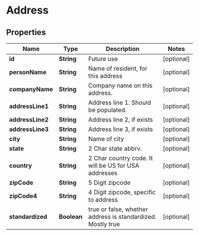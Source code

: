 
# Address

## Properties
Name | Type | Description | Notes
------------ | ------------- | ------------- | -------------
**id** | **String** | Future use |  [optional]
**personName** | **String** | Name of resident, for this address |  [optional]
**companyName** | **String** | Company name on this address.  |  [optional]
**addressLine1** | **String** | Address line 1. Should be populated. |  [optional]
**addressLine2** | **String** | Address line 2, if exists |  [optional]
**addressLine3** | **String** | Address line 3, if exists |  [optional]
**city** | **String** | Name of city |  [optional]
**state** | **String** | 2 Char state abbrv. |  [optional]
**country** | **String** | 2 Char country code. It will be US for USA addresses |  [optional]
**zipCode** | **String** | 5 Digit zipcode |  [optional]
**zipCode4** | **String** | 4 Digit zipcode, specific to address |  [optional]
**standardized** | **Boolean** | true or false, whether address is standardized. Mostly true |  [optional]




